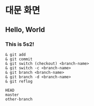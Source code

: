 # 대문 화면

## Hello, World

### This is 5s2!

```
& git add
& git commit
& git switch (checkout) <branch-name>
& git switch -c <branch-name>
& git branch <branch-name>
& git branch -d <branch-name>
& git reflog
```
```
HEAD
master
other-branch
```
